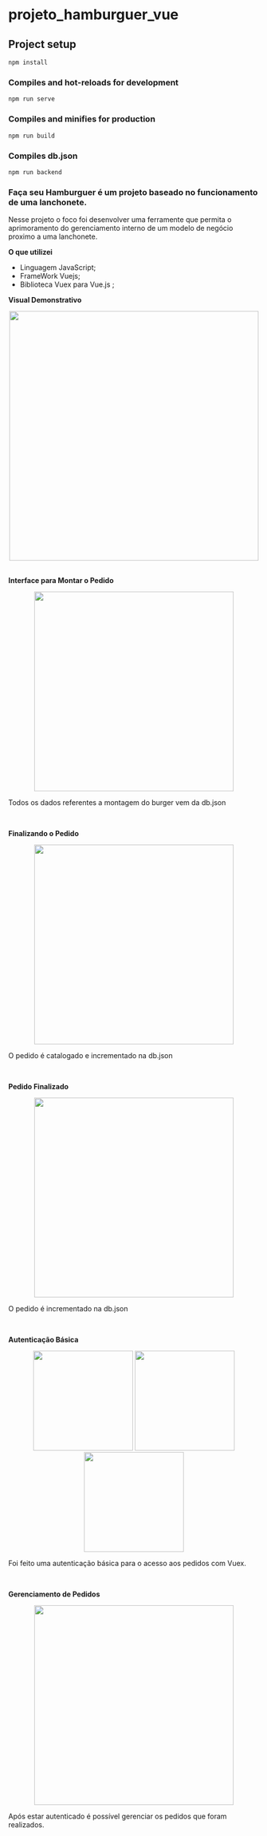 # projeto_hamburguer_vue

## Project setup
```
npm install
```

### Compiles and hot-reloads for development
```
npm run serve
```

### Compiles and minifies for production
```
npm run build
```
### Compiles db.json 
```
npm run backend
```

### Faça seu Hamburguer é um projeto baseado no funcionamento de uma lanchonete. 
 
 
 Nesse projeto o foco foi desenvolver uma ferramente que permita o aprimoramento
 do gerenciamento interno de um modelo de negócio proximo a uma lanchonete.
 
 **O que utilizei**
* Linguagem JavaScript;
* FrameWork Vuejs;
* Biblioteca Vuex para Vue.js ;

**Visual Demonstrativo**
<div align="center">
<img src="https://user-images.githubusercontent.com/59231364/202909856-573dffc5-5766-4a24-af77-8b49d01435a2.png" width="500px" height="500px" />
</div>
<br/>

**Interface para Montar o Pedido**
<div align="center">
<img src="https://user-images.githubusercontent.com/59231364/202909924-f26c573e-e2b5-4c1b-8bb9-3bbf3d73307b.png" width="400px" height="400px" />
</div>
<p>Todos os dados referentes a montagem do burger vem da db.json</p>
<br/>

**Finalizando o Pedido**
<div align="center">
<img src="https://user-images.githubusercontent.com/59231364/202910045-3b6d0a5b-d861-41b7-9645-27e899be498b.png" width="400px" height="400px" />
</div>
<p>O pedido é catalogado e incrementado na db.json</p>
<br/>

**Pedido Finalizado**
<div align="center">
<img src="https://user-images.githubusercontent.com/59231364/202910045-3b6d0a5b-d861-41b7-9645-27e899be498b.png" width="400px" height="400px" />
</div>
<p>O pedido é incrementado na db.json</p>
<br/>
 
**Autenticação Básica**
<div align="center">
<img src="https://user-images.githubusercontent.com/59231364/202910125-b8ea670f-0892-45c0-a663-d8c1d80e2b63.png" width="200px" height="200px" />
<img src="https://user-images.githubusercontent.com/59231364/202910224-d3fb64cd-8c2e-4ba2-940b-ff298cb44567.png" width="200px" height="200px" />
<img src="https://user-images.githubusercontent.com/59231364/202910249-6dd8745a-16f1-42c6-a7e3-3db88027ef6d.png" width="200px" height="200px" />
</div>
<p>Foi feito uma autenticação básica para o acesso aos pedidos com Vuex.</p>
<br/>

**Gerenciamento de Pedidos**
<div align="center">
<img src="https://user-images.githubusercontent.com/59231364/202910303-3414dec8-220a-4c09-a02e-fffb319dfc84.png" width="400px" height="400px" />
</div>
<p>Após estar autenticado é possível gerenciar os pedidos que foram realizados.</p>
